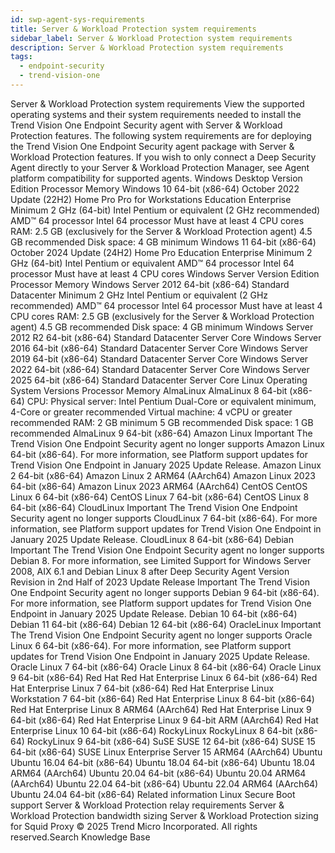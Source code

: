 ```yaml
---
id: swp-agent-sys-requirements
title: Server & Workload Protection system requirements
sidebar_label: Server & Workload Protection system requirements
description: Server & Workload Protection system requirements
tags:
  - endpoint-security
  - trend-vision-one
---
```


 Server & Workload Protection system requirements View the supported operating systems and their system requirements needed to install the Trend Vision One Endpoint Security agent with Server & Workload Protection features. The following system requirements are for deploying the Trend Vision One Endpoint Security agent package with Server & Workload Protection features. If you wish to only connect a Deep Security Agent directly to your Server & Workload Protection Manager, see Agent platform compatibility for supported agents. Windows Desktop Version Edition Processor Memory Windows 10 64-bit (x86-64) October 2022 Update (22H2) Home Pro Pro for Workstations Education Enterprise Minimum 2 GHz (64-bit) Intel Pentium or equivalent (2 GHz recommended) AMD™ 64 processor Intel 64 processor Must have at least 4 CPU cores RAM: 2.5 GB (exclusively for the Server & Workload Protection agent) 4.5 GB recommended Disk space: 4 GB minimum Windows 11 64-bit (x86-64) October 2024 Update (24H2) Home Pro Education Enterprise Minimum 2 GHz (64-bit) Intel Pentium or equivalent AMD™ 64 processor Intel 64 processor Must have at least 4 CPU cores Windows Server Version Edition Processor Memory Windows Server 2012 64-bit (x86-64) Standard Datacenter Minimum 2 GHz Intel Pentium or equivalent (2 GHz recommended) AMD™ 64 processor Intel 64 processor Must have at least 4 CPU cores RAM: 2.5 GB (exclusively for the Server & Workload Protection agent) 4.5 GB recommended Disk space: 4 GB minimum Windows Server 2012 R2 64-bit (x86-64) Standard Datacenter Server Core Windows Server 2016 64-bit (x86-64) Standard Datacenter Server Core Windows Server 2019 64-bit (x86-64) Standard Datacenter Server Core Windows Server 2022 64-bit (x86-64) Standard Datacenter Server Core Windows Server 2025 64-bit (x86-64) Standard Datacenter Server Core Linux Operating System Versions Processor Memory AlmaLinux AlmaLinux 8 64-bit (x86-64) CPU: Physical server: Intel Pentium Dual-Core or equivalent minimum, 4-Core or greater recommended Virtual machine: 4 vCPU or greater recommended RAM: 2 GB minimum 5 GB recommended Disk space: 1 GB recommended AlmaLinux 9 64-bit (x86-64) Amazon Linux Important The Trend Vision One Endpoint Security agent no longer supports Amazon Linux 64-bit (x86-64). For more information, see Platform support updates for Trend Vision One Endpoint in January 2025 Update Release. Amazon Linux 2 64-bit (x86-64) Amazon Linux 2 ARM64 (AArch64) Amazon Linux 2023 64-bit (x86-64) Amazon Linux 2023 ARM64 (AArch64) CentOS CentOS Linux 6 64-bit (x86-64) CentOS Linux 7 64-bit (x86-64) CentOS Linux 8 64-bit (x86-64) CloudLinux Important The Trend Vision One Endpoint Security agent no longer supports CloudLinux 7 64-bit (x86-64). For more information, see Platform support updates for Trend Vision One Endpoint in January 2025 Update Release. CloudLinux 8 64-bit (x86-64) Debian Important The Trend Vision One Endpoint Security agent no longer supports Debian 8. For more information, see Limited Support for Windows Server 2008, AIX 6.1 and Debian Linux 8 after Deep Security Agent Version Revision in 2nd Half of 2023 Update Release Important The Trend Vision One Endpoint Security agent no longer supports Debian 9 64-bit (x86-64). For more information, see Platform support updates for Trend Vision One Endpoint in January 2025 Update Release. Debian 10 64-bit (x86-64) Debian 11 64-bit (x86-64) Debian 12 64-bit (x86-64) OracleLinux Important The Trend Vision One Endpoint Security agent no longer supports Oracle Linux 6 64-bit (x86-64). For more information, see Platform support updates for Trend Vision One Endpoint in January 2025 Update Release. Oracle Linux 7 64-bit (x86-64) Oracle Linux 8 64-bit (x86-64) Oracle Linux 9 64-bit (x86-64) Red Hat Red Hat Enterprise Linux 6 64-bit (x86-64) Red Hat Enterprise Linux 7 64-bit (x86-64) Red Hat Enterprise Linux Workstation 7 64-bit (x86-64) Red Hat Enterprise Linux 8 64-bit (x86-64) Red Hat Enterprise Linux 8 ARM64 (AArch64) Red Hat Enterprise Linux 9 64-bit (x86-64) Red Hat Enterprise Linux 9 64-bit ARM (AArch64) Red Hat Enterprise Linux 10 64-bit (x86-64) RockyLinux RockyLinux 8 64-bit (x86-64) RockyLinux 9 64-bit (x86-64) SuSE SUSE 12 64-bit (x86-64) SUSE 15 64-bit (x86-64) SUSE Linux Enterprise Server 15 ARM64 (AArch64) Ubuntu Ubuntu 16.04 64-bit (x86-64) Ubuntu 18.04 64-bit (x86-64) Ubuntu 18.04 ARM64 (AArch64) Ubuntu 20.04 64-bit (x86-64) Ubuntu 20.04 ARM64 (AArch64) Ubuntu 22.04 64-bit (x86-64) Ubuntu 22.04 ARM64 (AArch64) Ubuntu 24.04 64-bit (x86-64) Related information Linux Secure Boot support Server & Workload Protection relay requirements Server & Workload Protection bandwidth sizing Server & Workload Protection sizing for Squid Proxy © 2025 Trend Micro Incorporated. All rights reserved.Search Knowledge Base